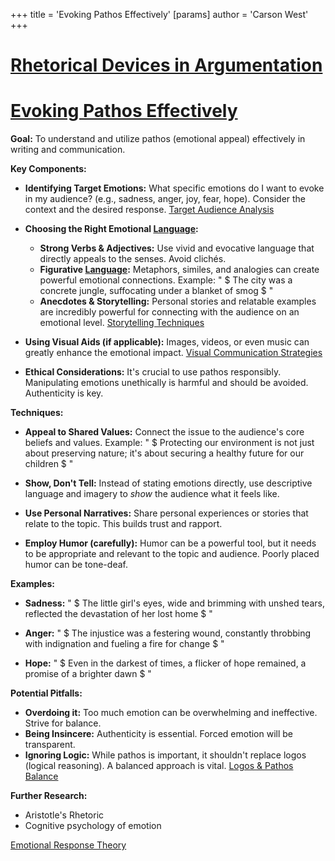 +++
 title = 'Evoking Pathos Effectively'
[params]
	author = 'Carson West'
+++
# [Rhetorical Devices in Argumentation](./../rhetorical-devices-in-argumentation/)
# [Evoking Pathos Effectively](./../evoking-pathos-effectively/)

**Goal:** To understand and utilize pathos (emotional appeal) effectively in writing and communication.

**Key Components:**

* **Identifying Target Emotions:**  What specific emotions do I want to evoke in my audience?  (e.g., sadness, anger, joy, fear, hope).  Consider the context and the desired response. [Target Audience Analysis](./../target-audience-analysis/)

* **Choosing the Right Emotional [Language](./../language/):**
    * **Strong Verbs & Adjectives:** Use vivid and evocative language that directly appeals to the senses.  Avoid clichés.
    * **Figurative [Language](./../language/):** Metaphors, similes, and analogies can create powerful emotional connections.  Example:  " $ The city was a concrete jungle, suffocating under a blanket of smog $ "
    * **Anecdotes & Storytelling:** Personal stories and relatable examples are incredibly powerful for connecting with the audience on an emotional level. [Storytelling Techniques](./../storytelling-techniques/)

* **Using Visual Aids (if applicable):** Images, videos, or even music can greatly enhance the emotional impact. [Visual Communication Strategies](./../visual-communication-strategies/)

* **Ethical Considerations:**  It's crucial to use pathos responsibly.  Manipulating emotions unethically is harmful and should be avoided.  Authenticity is key.

**Techniques:**

* **Appeal to Shared Values:** Connect the issue to the audience's core beliefs and values.  Example:  " $ Protecting our environment is not just about preserving nature; it's about securing a healthy future for our children $ "

* **Show, Don't Tell:** Instead of stating emotions directly, use descriptive language and imagery to *show* the audience what it feels like.

* **Use Personal Narratives:** Share personal experiences or stories that relate to the topic.  This builds trust and rapport.

* **Employ Humor (carefully):** Humor can be a powerful tool, but it needs to be appropriate and relevant to the topic and audience.  Poorly placed humor can be tone-deaf.


**Examples:**

* **Sadness:**  " $ The little girl's eyes, wide and brimming with unshed tears, reflected the devastation of her lost home $ "

* **Anger:** " $ The injustice was a festering wound, constantly throbbing with indignation and fueling a fire for change $ "

* **Hope:** " $ Even in the darkest of times, a flicker of hope remained, a promise of a brighter dawn $ "


**Potential Pitfalls:**

* **Overdoing it:** Too much emotion can be overwhelming and ineffective.  Strive for balance.
* **Being Insincere:**  Authenticity is essential.  Forced emotion will be transparent.
* **Ignoring Logic:** While pathos is important, it shouldn't replace logos (logical reasoning).  A balanced approach is vital. [Logos & Pathos Balance](./../logos-&-pathos-balance/)


**Further Research:**

* Aristotle's Rhetoric
*  Cognitive psychology of emotion

[Emotional Response Theory](./../emotional-response-theory/)
